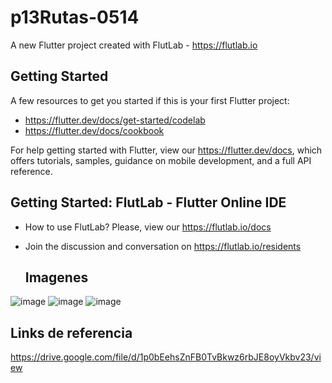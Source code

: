 # p13Rutas-0514

A new Flutter project created with FlutLab - https://flutlab.io

## Getting Started

A few resources to get you started if this is your first Flutter project:

- https://flutter.dev/docs/get-started/codelab
- https://flutter.dev/docs/cookbook

For help getting started with Flutter, view our
https://flutter.dev/docs, which offers tutorials,
samples, guidance on mobile development, and a full API reference.

## Getting Started: FlutLab - Flutter Online IDE

- How to use FlutLab? Please, view our https://flutlab.io/docs
- Join the discussion and conversation on https://flutlab.io/residents

  ## Imagenes
![image](https://github.com/jimebau/Rutas-6J-0514/assets/143548070/89eeb09d-1dd2-425b-b293-d2003cda5d2a)
![image](https://github.com/jimebau/Rutas-6J-0514/assets/143548070/703a5792-eb6d-455e-b83a-7801cd88af2c)
![image](https://github.com/jimebau/Rutas-6J-0514/assets/143548070/812371c7-4a6d-4459-af72-b437d3af0b70)
## Links de referencia
https://drive.google.com/file/d/1p0bEehsZnFB0TvBkwz6rbJE8oyVkbv23/view
